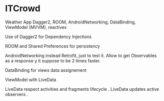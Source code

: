# ITCrowd
Weather App Dagger2, ROOM, AndroidNetworking, DataBinding, ViewModel (MVVM), reactivex

Use of Dagger2 for Dependency Injections

ROOM and Shared Preferences for persistency

AndroidNetworking instead Retrofit, just to test it. Allow to get Observables as a response y it suppose to be 2 times faster.

DataBinding for views data assignement 

ViewModel with LiveData 

LiveData respect activities and fragments lifecycle . LiveData updates active observers .

